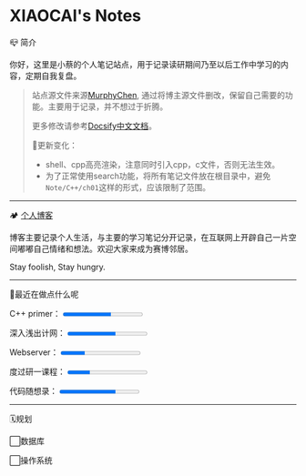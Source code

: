 <h1>XIAOCAI's Notes</h1>

📪 简介

你好，这里是小蔡的个人笔记站点，用于记录读研期间乃至以后工作中学习的内容，定期自我复盘。

> 站点源文件来源[MurphyChen](https://docs.mphy.top/#/), 通过将博主源文件删改，保留自己需要的功能。主要用于记录，并不想过于折腾。
>
> 更多修改请参考[Docsify中文文档](https://docsify.js.org/#/zh-cn/)。
>
> 🚧更新变化：
>
> - shell、cpp高亮渲染，注意同时引入cpp，c文件，否则无法生效。
> - 为了正常使用search功能，将所有笔记文件放在根目录中，避免`Note/C++/ch01`这样的形式，应该限制了范围。


---

🏕 [个人博客](https://shixiaocaia.fun)

博客主要记录个人生活，与主要的学习笔记分开记录，在互联网上开辟自己一片空间嘟嘟自己情绪和想法。欢迎大家来成为赛博邻居。

Stay foolish, Stay hungry.

---

🍳最近在做点什么呢

<p>
    <label for="file">C++ primer：</label>
    <progress max="100" value="60"> 60% </progress>
</p>
<p>
    <label for="file">深入浅出计网：</label>
    <progress max="100" value="60"> 60% </progress>
</p>
<p>
    <label for="file">Webserver：</label>
    <progress max="100" value="30"> 60% </progress>
</p>
<p>
    <label for="file">度过研一课程：</label>
    <progress max="100" value="28"> 60% </progress>
</p>
<p>
    <label for="file">代码随想录：</label>
    <progress max="100" value="70"> 60% </progress>
</p>

---

🗓️规划

⬜数据库

⬜操作系统

